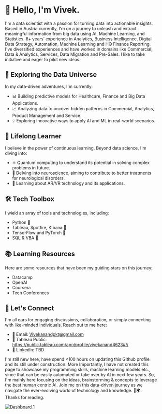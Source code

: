 # 👋 Hello, I'm Vivek.

I'm a data scientist with a passion for turning data into actionable insights. Based in Austria currently, I'm on a journey to unleash and extract meaningful information from big data using AI, Machine Learning, and Statistics. 8+ years’ experience in Analytics, Business Intelligence, Digital Data Strategy, Automation, Machine Learning and HQ Finance Reporting.  I've diversified experiences and have worked in domains like Commercial, Data & Analytics, Services, Data Migration and Pre-Sales. I like to take initiative and eager to pilot new ideas.

## 🔬 Exploring the Data Universe

In my data-driven adventures, I'm currently:
- 📊 Building predictive models for Healthcare, Finance and Big Data Applications.
- 📈 Analyzing data to uncover hidden patterns in Commercial, Analytics, Product Management and Service.
- 💡 Exploring innovative ways to apply AI and ML in real-world scenarios.

## 🌱 Lifelong Learner

I believe in the power of continuous learning. Beyond data science, I'm diving into:
- ⚛️ Quantum computing to understand its potential in solving complex problems in future.
- 🧠 Delving into neuroscience, aiming to contribute to better treatments for neurological disorders.
- 📡 Learning about AR/VR technology and its applications.

## 🛠️ Tech Toolbox

I wield an array of tools and technologies, including:
- Python 🐍
- Tableau, Spotfire, Kibana 📡
- TensorFlow and PyTorch 🚀
- SQL & VBA 📂

## 📚 Learning Resources

Here are some resources that have been my guiding stars on this journey:
- Datacamp
- OpenAI 
- Coursera
- Tech Conferences

## 💬 Let's Connect

I'm all ears for engaging discussions, collaboration, or simply connecting with like-minded individuals. Reach out to me here:
- 📧 Email: Vivekanandpkt@gmail.com
- 🚀 Tableau Public: https://public.tableau.com/app/profile/vivekanand4623#!/
- 💼 LinkedIn: TBD

I'm still new here, have spend <100 hours on updating this Github profile and its still under construction. More Importantly, I have not created this page to showcase my programming skills, machine learning models etc., since that can be easily automated or take over by AI in next few years. So, I'm mainly here focusing on the ideas, brainstorming & concepts to leverage the best human centric AI. Join me on this data-driven journey as we navigate the ever-evolving world of technology and knowledge. 🚀🌍. Thanks for reading. 


<div class='tableauPlaceholder' id='viz1698259011037' style='position: relative'><noscript><a href='#'><img alt='Dashboard 1 ' src='https:&#47;&#47;public.tableau.com&#47;static&#47;images&#47;La&#47;LandingPage_16974021948670&#47;Dashboard1&#47;1_rss.png' style='border: none' /></a></noscript><object class='tableauViz'  style='display:none;'><param name='host_url' value='https%3A%2F%2Fpublic.tableau.com%2F' /> <param name='embed_code_version' value='3' /> <param name='site_root' value='' /><param name='name' value='LandingPage_16974021948670&#47;Dashboard1' /><param name='tabs' value='no' /><param name='toolbar' value='yes' /><param name='static_image' value='https:&#47;&#47;public.tableau.com&#47;static&#47;images&#47;La&#47;LandingPage_16974021948670&#47;Dashboard1&#47;1.png' /> <param name='animate_transition' value='yes' /><param name='display_static_image' value='yes' /><param name='display_spinner' value='yes' /><param name='display_overlay' value='yes' /><param name='display_count' value='yes' /><param name='language' value='en-US' /><param name='filter' value='publish=yes' /></object></div>            


<!---
vivekanandpkr/vivekanandpkr is a ✨ special ✨ repository because its `README.md` (this file) appears on your GitHub profile.
You can click the Preview link to take a look at your changes.
--->
